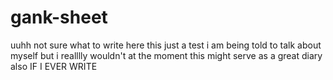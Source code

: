 # gank-sheet
uuhh not sure what to write here this just a test
i am being told to talk about myself but i realllly wouldn't at the moment
this might serve as a great diary also
IF I EVER WRITE
